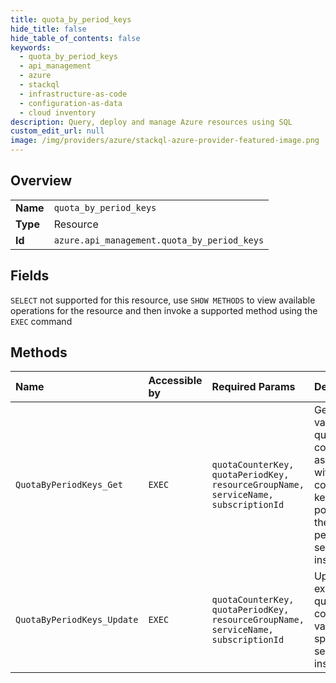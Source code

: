 ```yaml
---
title: quota_by_period_keys
hide_title: false
hide_table_of_contents: false
keywords:
  - quota_by_period_keys
  - api_management
  - azure    
  - stackql
  - infrastructure-as-code
  - configuration-as-data
  - cloud inventory
description: Query, deploy and manage Azure resources using SQL
custom_edit_url: null
image: /img/providers/azure/stackql-azure-provider-featured-image.png
---
```

  
    

## Overview
<table><tbody>
<tr><td><b>Name</b></td><td><code>quota_by_period_keys</code></td></tr>
<tr><td><b>Type</b></td><td>Resource</td></tr>
<tr><td><b>Id</b></td><td><code>azure.api_management.quota_by_period_keys</code></td></tr>
</tbody></table>

## Fields
`SELECT` not supported for this resource, use `SHOW METHODS` to view available operations for the resource and then invoke a supported method using the `EXEC` command  
## Methods
| Name | Accessible by | Required Params | Description |
|:-----|:--------------|:----------------|:------------|
| `QuotaByPeriodKeys_Get` | `EXEC` | `quotaCounterKey, quotaPeriodKey, resourceGroupName, serviceName, subscriptionId` | Gets the value of the quota counter associated with the counter-key in the policy for the specific period in service instance. |
| `QuotaByPeriodKeys_Update` | `EXEC` | `quotaCounterKey, quotaPeriodKey, resourceGroupName, serviceName, subscriptionId` | Updates an existing quota counter value in the specified service instance. |

